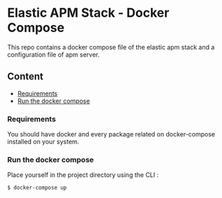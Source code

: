 # Elastic APM Stack - Docker Compose

This repo contains a docker compose file of the elastic apm stack and a configuration file of apm server.

## Content

- [Requirements](#requirement)
- [Run the docker compose](#run-the-docker-compose)

### Requirements

You should have docker and every package related on docker-compose installed on your system.

### Run the docker compose
Place yourself in the project directory using the CLI :
```shell
$ docker-compose up
```
